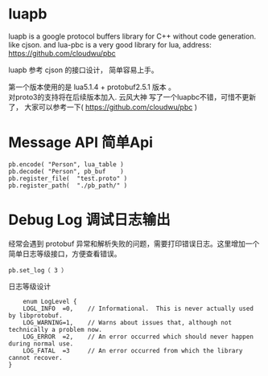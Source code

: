 # luapb
luapb is a google protocol buffers library for C++ without code generation.  like cjson. 
and lua-pbc is a very good library for lua, address: https://github.com/cloudwu/pbc

luapb  参考 cjson 的接口设计， 简单容易上手。

  第一个版本使用的是 lua5.1.4 + protobuf2.5.1 版本 。  
  对proto3的支持将在后续版本加入. 
  云风大神 写了一个luapbc不错，可惜不更新了， 大家可以参考一下( https://github.com/cloudwu/pbc )

# Message API 简单Api 
	 
	pb.encode( "Person", lua_table )         
	pb.decode( "Person", pb_buf    )
	pb.register_file(  "test.proto" )
	pb.register_path(  "./pb_path/" )
  
# Debug Log 调试日志输出 
  经常会遇到 protobuf 异常和解析失败的问题，需要打印错误日志。这里增加一个简单日志等级接口，方便查看错误。 
  
	pb.set_log（ 3 ）
  
  日志等级设计
  
        enum LogLevel {
		LOGL_INFO  =0,    // Informational.  This is never actually used by libprotobuf.
		LOG_WARNING=1,    // Warns about issues that, although not technically a problem now.
		LOG_ERROR  =2,    // An error occurred which should never happen during normal use.
		LOG_FATAL  =3     // An error occurred from which the library cannot recover.  
	}
	
